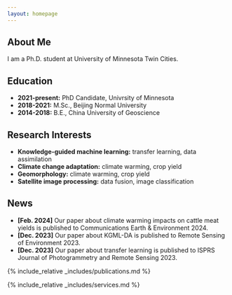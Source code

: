 ```yaml
---
layout: homepage
---
```


## About Me

I am a Ph.D. student at University of Minnesota Twin Cities.

## Education

- **2021-present:** PhD Candidate, Univrsity of Minnesota
- **2018-2021:** M.Sc., Beijing Normal University
- **2014-2018:** B.E., China University of Geoscience

## Research Interests

- **Knowledge-guided machine learning:** transfer learning, data assimilation
- **Climate change adaptation:** climate warming, crop yield
- **Geomorphology:** climate warming, crop yield
- **Satellite image processing:** data fusion, image classification

## News

- **[Feb. 2024]** Our paper about climate warming impacts on cattle meat yields is published to Communications Earth & Environment 2024.
- **[Dec. 2023]** Our paper about KGML-DA is published to Remote Sensing of Environment 2023.
- **[Dec. 2023]** Our paper about transfer learning is published to ISPRS Journal of Photogrammetry and Remote Sensing 2023.

{% include_relative _includes/publications.md %}

{% include_relative _includes/services.md %}
